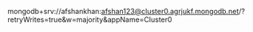 mongodb+srv://afshankhan:afshan123@cluster0.agrjukf.mongodb.net/?retryWrites=true&w=majority&appName=Cluster0